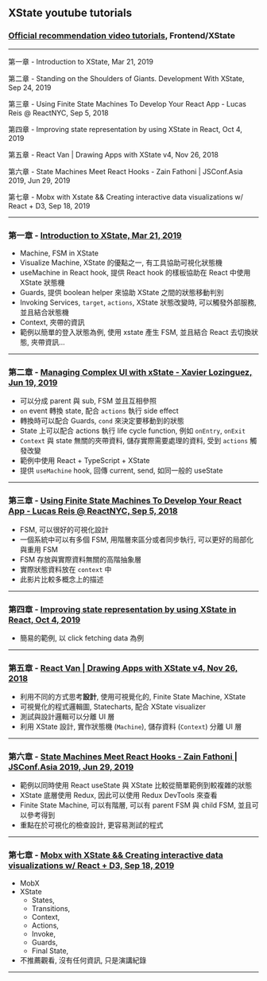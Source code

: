 ## XState youtube tutorials

### [Official recommendation video tutorials](https://xstate.js.org/docs/about/tutorials.html#videos), Frontend/XState

---

第一章 - Introduction to XState, Mar 21, 2019

第二章 - Standing on the Shoulders of Giants. Development With XState, Sep 24, 2019

第三章 - Using Finite State Machines To Develop Your React App - Lucas Reis @ ReactNYC, Sep 5, 2018

第四章 - Improving state representation by using XState in React, Oct 4, 2019

第五章 - React Van | Drawing Apps with XState v4, Nov 26, 2018

第六章 - State Machines Meet React Hooks - Zain Fathoni | JSConf.Asia 2019, Jun 29, 2019

第七章 - Mobx with Xstate && Creating interactive data visualizations w/ React + D3, Sep 18, 2019

---

### 第一章 - [Introduction to XState, Mar 21, 2019](https://www.youtube.com/watch?v=73Ch_EL4YVc)

- Machine, FSM in XState
- Visualize Machine, XState 的優點之一, 有工具協助可視化狀態機
- useMachine in React hook, 提供 React hook 的樣板協助在 React 中使用 XState 狀態機
- Guards, 提供 boolean helper 來協助 XState 之間的狀態移動判別
- Invoking Services, `target`, `actions`, XState 狀態改變時, 可以觸發外部服務, 並且結合狀態機
- Context, 夾帶的資訊
- 範例以簡單的登入狀態為例, 使用 xstate 產生 FSM, 並且結合 React 去切換狀態, 夾帶資訊...

---

### 第二章 - [Managing Complex UI with xState - Xavier Lozinguez, Jun 19, 2019](https://www.youtube.com/watch?v=i0rhP7TTQBg)

- 可以分成 parent 與 sub, FSM 並且互相參照
- `on` event 轉換 state, 配合 `actions` 執行 side effect
- 轉換時可以配合 Guards, `cond` 來決定要移動到的狀態
- State 上可以配合 actions 執行 life cycle function, 例如 `onEntry`, `onExit`
- `Context` 與 state 無關的夾帶資料, 儲存實際需要處理的資料, 受到 `actions` 觸發改變
- 範例中使用 React + TypeScript + XState
- 提供 `useMachine` hook, 回傳 current, send, 如同一般的 useState

---

### 第三章 - [Using Finite State Machines To Develop Your React App - Lucas Reis @ ReactNYC, Sep 5, 2018](https://www.youtube.com/watch?v=p_md9SZEKV8)

- FSM, 可以很好的可視化設計
- 一個系統中可以有多個 FSM, 用階層來區分或者同步執行, 可以更好的局部化與重用 FSM
- FSM 存放與實際資料無關的高階抽象層
- 實際狀態資料放在 `context` 中
- 此影片比較多概念上的描述

---

### 第四章 - [Improving state representation by using XState in React, Oct 4, 2019](https://www.youtube.com/watch?v=hG3UHNCUdzQ)

- 簡易的範例, 以 click fetching data 為例

---

### 第五章 - [React Van | Drawing Apps with XState v4, Nov 26, 2018](https://www.youtube.com/watch?v=jw03YmNffks)

- 利用不同的方式思考**設計**, 使用可視覺化的, Finite State Machine, XState
- 可視覺化的程式邏輯圖, Statecharts, 配合 XState visualizer
- 測試與設計邏輯可以分離 UI 層
- 利用 XState 設計, 實作狀態機 (`Machine`), 儲存資料 (`Context`) 分離 UI 層

---

### 第六章 - [State Machines Meet React Hooks - Zain Fathoni | JSConf.Asia 2019, Jun 29, 2019](https://www.youtube.com/watch?v=ioh7aqrBcs0)

- 範例以同時使用 React useState 與 XState 比較從簡單範例到較複雜的狀態
- XState 底層使用 Redux, 因此可以使用 Redux DevTools 來查看
- Finite State Machine, 可以有階層, 可以有 parent FSM 與 child FSM, 並且可以參考得到
- 重點在於可視化的檢查設計, 更容易測試的程式

---

### 第七章 - [Mobx with XState && Creating interactive data visualizations w/ React + D3, Sep 18, 2019](https://www.youtube.com/watch?v=Va_d5JmDHnA)

- MobX
- XState
  - States,
  - Transitions,
  - Context,
  - Actions,
  - Invoke,
  - Guards,
  - Final State,
- 不推薦觀看, 沒有任何資訊, 只是演講紀錄

---

